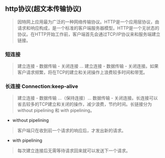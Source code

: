 ## http协议(超文本传输协议)
> 因特网上应用最为广泛的一种网络传输协议。HTTP是一个应用层协议，由请求和响应构成，是一个标准的客户端服务器模型。HTTP是一个无状态的协议。在HTTP开始工作前，客户端首先会通过TCP/IP协议来和服务端建立链接。

### 短连接
> 建立连接 - 数据传输 - 关闭连接 ... 建立连接 - 数据传输 - 关闭连接。如果客户请求频繁，将在TCP的建立和关闭操作上浪费较多时间和带宽。

### 长连接 Connection:keep-alive
> 建立连接 - 数据传输 ...（保持连接）... 数据传输 - 关闭连接。长连接可以省去较多的TCP建立和关闭的操作，减少浪费，节约时间。长链接分为 without pipelining 和 with pipelining。

- without pipelining
> 客户端只在收到前一个请求的响应后，才发出新的请求。

- with pipelining
> 每次建立连接后无需等待请求回来就可以发送下一个请求。
